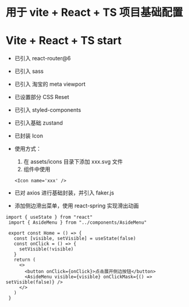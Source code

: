 # 用于 vite + React + TS 项目基础配置

# Vite + React + TS  start 
- 已引入 react-router@6
- 已引入 sass
- 已引入 淘宝的 meta viewport
- 已设置部分 CSS Reset
- 已引入 styled-components 
- 已引入基础 zustand

- 已封装 Icon
- 
  使用方式：
  1. 在 assets/icons 目录下添加 xxx.svg 文件
  2. 组件中使用
  ```
  <Icon name='xxx' />
  ```
 - 已对 axios 进行基础封装，并引入 faker.js
 

 - 添加侧边滑出菜单，使用 react-spring 实现滑出动画
 ```
 import { useState } from "react"
  import { AsideMenu } from "../components/AsideMenu"

  export const Home = () => {
    const [visible, setVisible] = useState(false)
    const onClick = () => {
      setVisible(!visible)
    }
    return (
      <>
        <button onClick={onClick}>点击展开侧边按钮</button>
        <AsideMenu visible={visible} onClickMask={() => setVisible(false)} />
      </>
    )
  }
 ```